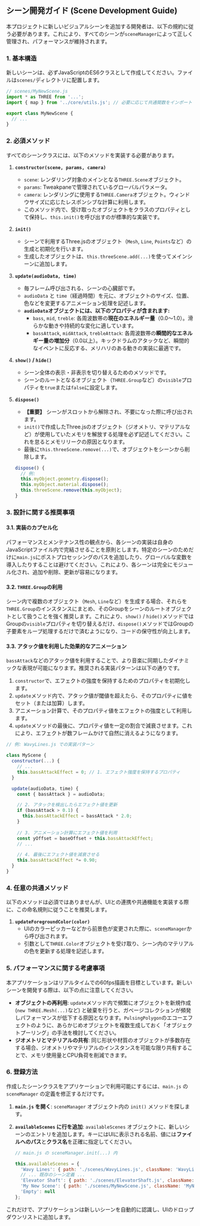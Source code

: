 ## シーン開発ガイド (Scene Development Guide)

本プロジェクトに新しいビジュアルシーンを追加する開発者は、以下の規約に従う必要があります。これにより、すべてのシーンが`sceneManager`によって正しく管理され、パフォーマンスが維持されます。

### 1. 基本構造

新しいシーンは、必ずJavaScriptのES6クラスとして作成してください。ファイルは`scenes/`ディレクトリに配置します。

```javascript
// scenes/MyNewScene.js
import * as THREE from '...';
import { map } from '../core/utils.js'; // 必要に応じて共通関数をインポート

export class MyNewScene {
  // ...
}
```

### 2. 必須メソッド

すべてのシーンクラスには、以下のメソッドを実装する必要があります。

1.  **`constructor(scene, params, camera)`**

      - `scene`: レンダリング対象のメインとなる`THREE.Scene`オブジェクト。
      - `params`: Tweakpaneで管理されているグローバルパラメータ。
      - `camera`: レンダリングに使用する`THREE.Camera`オブジェクト。ウィンドウサイズに応じたレスポンシブな計算に利用します。
      - このメソッド内で、受け取ったオブジェクトをクラスのプロパティとして保持し、`this.init()`を呼び出すのが標準的な実装です。

2.  **`init()`**

      - シーンで利用するThree.jsのオブジェクト（`Mesh`, `Line`, `Points`など）の生成と初期化を行います。
      - 生成したオブジェクトは、`this.threeScene.add(...)`を使ってメインシーンに追加します。

3.  **`update(audioData, time)`**

      - 毎フレーム呼び出される、シーンの心臓部です。
      - `audioData` と `time`（経過時間）を元に、オブジェクトのサイズ、位置、色などを変更するアニメーション処理を記述します。
      - **`audioData`オブジェクトには、以下のプロパティが含まれます:**
          - `bass`, `mid`, `treble`: 各周波数帯の**現在のエネルギー量**（0.0〜1.0）。滑らかな動きや持続的な変化に適しています。
          - `bassAttack`, `midAttack`, `trebleAttack`: 各周波数帯の**瞬間的なエネルギー量の増加分**（0.0以上）。キックドラムのアタックなど、瞬間的なイベントに反応する、メリハリのある動きの実装に最適です。

4.  **`show()` / `hide()`**

      - シーン全体の表示・非表示を切り替えるためのメソッドです。
      - シーンのルートとなるオブジェクト（`THREE.Group`など）の`visible`プロパティを`true`または`false`に設定します。

5.  **`dispose()`**

      - **【重要】** シーンがスロットから解除され、不要になった際に呼び出されます。
      - `init()`で作成したThree.jsのオブジェクト（ジオメトリ、マテリアルなど）が使用していたメモリを解放する処理を必ず記述してください。これを怠るとメモリリークの原因となります。
      - 最後に`this.threeScene.remove(...)`で、オブジェクトをシーンから削除します。

    ```javascript
    dispose() {
      // 例:
      this.myObject.geometry.dispose();
      this.myObject.material.dispose();
      this.threeScene.remove(this.myObject);
    }
    ```

### 3. 設計に関する推奨事項

#### 3.1. 実装のカプセル化

パフォーマンスとメンテナンス性の観点から、各シーンの実装は自身のJavaScriptファイル内で完結させることを原則とします。特定のシーンのためだけに`main.js`にポストプロセッシングのパスを追加したり、グローバルな変数を導入したりすることは避けてください。これにより、各シーンは完全にモジュール化され、追加や削除、更新が容易になります。

#### 3.2. `THREE.Group`の利用

シーン内で複数のオブジェクト（`Mesh`, `Line`など）を生成する場合、それらを`THREE.Group`のインスタンスにまとめ、そのGroupをシーンのルートオブジェクトとして扱うことを強く推奨します。これにより、`show()` / `hide()`メソッドではGroupの`visible`プロパティを切り替えるだけ、`dispose()`メソッドではGroupの子要素をループ処理するだけで済むようになり、コードの保守性が向上します。

#### 3.3. アタック値を利用した効果的なアニメーション

`bassAttack`などのアタック値を利用することで、より音楽に同期したダイナミックな表現が可能になります。推奨される実装パターンは以下の通りです。

1.  `constructor`で、エフェクトの強度を保持するためのプロパティを初期化します。
2.  `update`メソッド内で、アタック値が閾値を超えたら、そのプロパティに値をセット（または加算）します。
3.  アニメーション計算で、そのプロパティ値をエフェクトの強度として利用します。
4.  `update`メソッドの最後に、プロパティ値を一定の割合で減衰させます。これにより、エフェクトが数フレームかけて自然に消えるようになります。

```javascript
// 例: WavyLines.js での実装パターン

class MyScene {
  constructor(...) {
    // ...
    this.bassAttackEffect = 0; // 1. エフェクト強度を保持するプロパティ
  }

  update(audioData, time) {
    const { bassAttack } = audioData;

    // 2. アタックを検出したらエフェクト値を更新
    if (bassAttack > 0.1) {
      this.bassAttackEffect = bassAttack * 2.0;
    }
    
    // 3. アニメーション計算にエフェクト値を利用
    const yOffset = baseOffset + this.bassAttackEffect;
    // ...

    // 4. 最後にエフェクト値を減衰させる
    this.bassAttackEffect *= 0.90;
  }
}
```

### 4. 任意の共通メソッド

以下のメソッドは必須ではありませんが、UIとの連携や共通機能を実装する際に、この命名規則に従うことを推奨します。

1.  **`updateForegroundColor(color)`**
      - UIのカラーピッカーなどから前景色が変更された際に、`sceneManager`から呼び出されます。
      - 引数として`THREE.Color`オブジェクトを受け取り、シーン内のマテリアルの色を更新する処理を記述します。

### 5. パフォーマンスに関する考慮事項

本アプリケーションはリアルタイムでの60fps描画を目標としています。新しいシーンを開発する際は、以下の点に注意してください。

  - **オブジェクトの再利用**: `update`メソッド内で頻繁にオブジェクトを新規作成 (`new THREE.Mesh(...)`など) と破棄を行うと、ガベージコレクションが頻発しパフォーマンスが低下する原因となります。`PulsingPolygon`のエコーエフェクトのように、あらかじめオブジェクトを複数生成しておく「オブジェクトプーリング」の手法を検討してください。
  - **ジオメトリとマテリアルの共有**: 同じ形状や材質のオブジェクトが多数存在する場合、ジオメトリやマテリアルのインスタンスを可能な限り共有することで、メモリ使用量とCPU負荷を削減できます。

### 6. 登録方法

作成したシーンクラスをアプリケーションで利用可能にするには、`main.js` の `sceneManager` の定義を修正するだけです。

1.  **`main.js` を開く**: `sceneManager` オブジェクト内の `init()` メソッドを探します。
2.  **`availableScenes` に行を追加**: `availableScenes` オブジェクトに、新しいシーンのエントリを追加します。キーにはUIに表示される名前、値には**ファイルへのパス**と**クラス名**を正確に指定してください。

    ```javascript
    // main.js の sceneManager.init(...) 内

    this.availableScenes = {
      'Wavy Lines': { path: './scenes/WavyLines.js', className: 'WavyLinesScene' },
      // ... 既存のシーン定義 ...
      'Elevator Shaft': { path: './scenes/ElevatorShaft.js', className: 'ElevatorShaftScene' },
      'My New Scene': { path: './scenes/MyNewScene.js', className: 'MyNewScene' }, // ← このように一行追加
      'Empty': null
    };
    ```

これだけで、アプリケーションは新しいシーンを自動的に認識し、UIのドロップダウンリストに追加します。